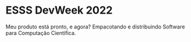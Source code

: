 # ESSS DevWeek 2022

Meu produto está pronto, e agora? Empacotando e distribuindo Software para Computação Científica.
